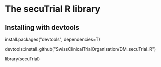 # The secuTrial R library

## Installing with devtools
install.packages("devtools", dependencies=T)

devtools::install_github("SwissClinicalTrialOrganisation/DM_secuTrial_R")

library(secuTrial)


